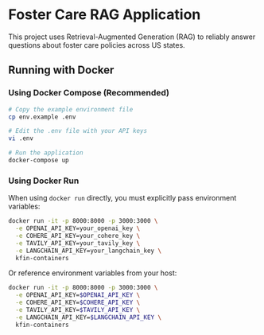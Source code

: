 # Foster Care RAG Application

This project uses Retrieval-Augmented Generation (RAG) to reliably answer questions about foster care policies across US states.

## Running with Docker

### Using Docker Compose (Recommended)

```bash
# Copy the example environment file
cp env.example .env

# Edit the .env file with your API keys
vi .env

# Run the application
docker-compose up
```

### Using Docker Run

When using `docker run` directly, you must explicitly pass environment variables:

```bash
docker run -it -p 8000:8000 -p 3000:3000 \
  -e OPENAI_API_KEY=your_openai_key \
  -e COHERE_API_KEY=your_cohere_key \
  -e TAVILY_API_KEY=your_tavily_key \
  -e LANGCHAIN_API_KEY=your_langchain_key \
  kfin-containers
```

Or reference environment variables from your host:

```bash
docker run -it -p 8000:8000 -p 3000:3000 \
  -e OPENAI_API_KEY=$OPENAI_API_KEY \
  -e COHERE_API_KEY=$COHERE_API_KEY \
  -e TAVILY_API_KEY=$TAVILY_API_KEY \
  -e LANGCHAIN_API_KEY=$LANGCHAIN_API_KEY \
  kfin-containers
```
